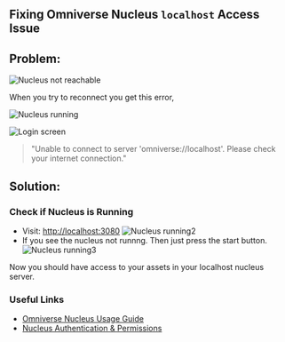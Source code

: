 ## **Fixing Omniverse Nucleus `localhost` Access Issue**

## **Problem:**

![Nucleus not reachable](../assets/troubleshooting/1.png)

When you try to reconnect you get this error,

![Nucleus running](../assets/troubleshooting/2.png)

![Login screen](../assets/troubleshooting/3.png)

> "Unable to connect to server 'omniverse://localhost'. Please check your internet connection."


## **Solution:**

### Check if Nucleus is Running

- Visit: [http://localhost:3080](http://localhost:3080)
![Nucleus running2](../assets/troubleshooting/4.png)
- If you see the nucleus not runnng. Then just press the start button.
![Nucleus running3](../assets/troubleshooting/5.png)

Now you should have access to your assets in your localhost nucleus server.

### Useful Links

- [Omniverse Nucleus Usage Guide](https://docs.omniverse.nvidia.com/nucleus/latest/workstation/usage.html)
- [Nucleus Authentication & Permissions](https://docs.omniverse.nvidia.com/nucleus/latest/config-and-info/auth_user_mgmt.html)
